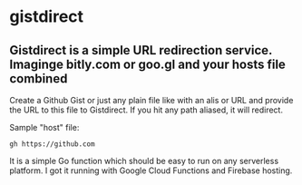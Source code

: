 # gistdirect

## Gistdirect is a simple URL redirection service. Imaginge bitly.com or goo.gl and your hosts file combined

Create a Github Gist or just any plain file like with an alis or URL and provide the URL to this file to Gistdirect. If you hit any path aliased, it will redirect.

Sample "host" file:
```
gh https://github.com
```

It is a simple Go function which should be easy to run on any serverless platform. I got it running with Google Cloud Functions and Firebase hosting.